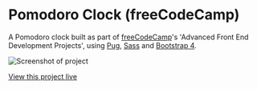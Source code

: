 # Pomodoro Clock (freeCodeCamp)
A Pomodoro clock built as part of [freeCodeCamp](https://www.freecodecamp.com)'s 'Advanced Front End Development Projects', using [Pug](https://github.com/pugjs/pug), [Sass](https://github.com/sass/libsass) and [Bootstrap 4](https://github.com/twbs/bootstrap).

![Screenshot of project](https://danielbaars.github.io/fcc-pomodoro/screenshot.png)

[View this project live](https://danielbaars.github.io/fcc-pomodoro/)